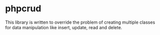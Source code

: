 # phpcrud
This library is written to override the problem of creating multiple classes for data manipulation like insert, update, read and delete.
